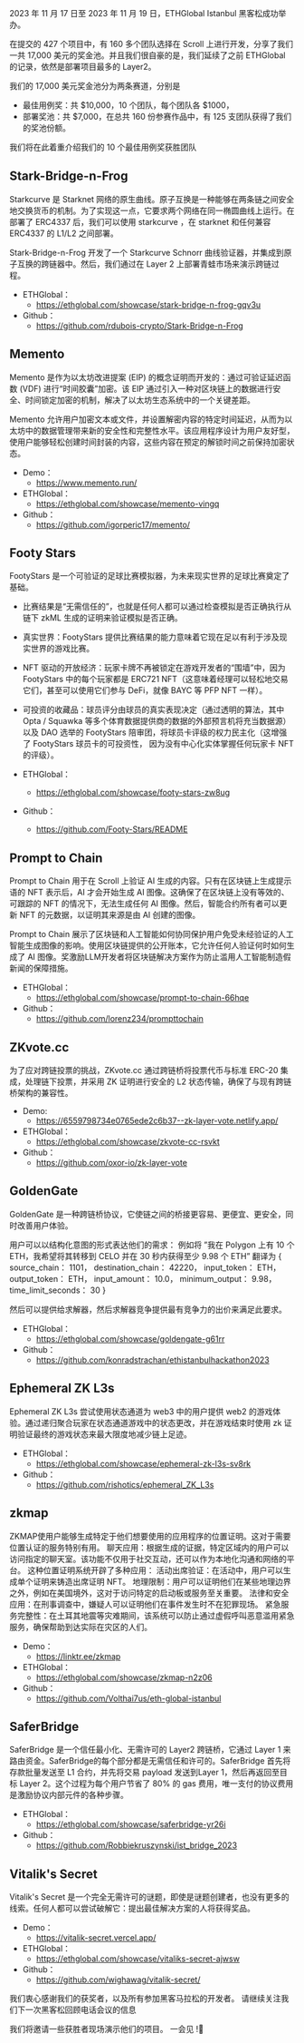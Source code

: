 2023 年 11 月 17 日至 2023 年 11 月 19 日，ETHGlobal Istanbul 黑客松成功举办。

在提交的 427 个项目中，有 160 多个团队选择在 Scroll 上进行开发，分享了我们一共 17,000 美元的奖金池。并且我们很自豪的是，我们延续了之前 ETHGlobal 的记录，依然是部署项目最多的 Layer2。

我们的 17,000 美元奖金池分为两条赛道，分别是
- 最佳用例奖：共 $10,000，10 个团队，每个团队各 $1000，
- 部署奖池：共 $7,000，在总共 160 份参赛作品中，有 125 支团队获得了我们的奖池份额。

我们将在此着重介绍我们的 10 个最佳用例奖获胜团队


## Stark-Bridge-n-Frog

Starkcurve 是 Starknet 网络的原生曲线。原子互换是一种能够在两条链之间安全地交换货币的机制。为了实现这一点，它要求两个网络在同一椭圆曲线上运行。在部署了 ERC4337 后，我们可以使用 starkcurve ，在 starknet 和任何兼容 ERC4337 的 L1/L2 之间部署。

Stark-Bridge-n-Frog 开发了一个 Starkcurve Schnorr 曲线验证器，并集成到原子互换的跨链器中。然后，我们通过在 Layer 2 上部署青蛙市场来演示跨链过程。

- ETHGlobal： 
	- https://ethglobal.com/showcase/stark-bridge-n-frog-gqv3u
- Github：
	- https://github.com/rdubois-crypto/Stark-Bridge-n-Frog


## Memento

Memento 是作为以太坊改进提案 (EIP) 的概念证明而开发的：通过可验证延迟函数 (VDF) 进行“时间胶囊”加密。该 EIP 通过引入一种对区块链上的数据进行安全、时间锁定加密的机制，解决了以太坊生态系统中的一个关键差距。

Memento 允许用户加密文本或文件，并设置解密内容的特定时间延迟，从而为以太坊中的数据管理带来新的安全性和完整性水平。该应用程序设计为用户友好型，使用户能够轻松创建时间封装的内容，这些内容在预定的解锁时间之前保持加密状态。


- Demo：
	- https://www.memento.run/
- ETHGlobal： 
	- https://ethglobal.com/showcase/memento-vingq
- Github：
	- https://github.com/igorperic17/memento/


## Footy Stars

FootyStars 是一个可验证的足球比赛模拟器，为未来现实世界的足球比赛奠定了基础。
- 比赛结果是“无需信任的”，也就是任何人都可以通过检查模拟是否正确执行从链下 zkML 生成的证明来验证模拟是否正确。
- 真实世界：FootyStars 提供比赛结果的能力意味着它现在足以有利于涉及现实世界的游戏比赛。
- NFT 驱动的开放经济：玩家卡牌不再被锁定在游戏开发者的“围墙”中，因为 FootyStars 中的每个玩家都是 ERC721 NFT（这意味着经理可以轻松地交易它们，甚至可以使用它们参与 DeFi，就像 BAYC 等 PFP NFT 一样）。
- 可投资的收藏品：球员评分由球员的真实表现决定（通过透明的算法，其中 Opta / Squawka 等多个体育数据提供商的数据的外部预言机将充当数据源）以及 DAO 选举的 FootyStars 陪审团，将球员卡评级的权力民主化（这增强了 FootyStars 球员卡的可投资性， 因为没有中心化实体掌握任何玩家卡 NFT 的评级）。

- ETHGlobal：
	- https://ethglobal.com/showcase/footy-stars-zw8ug
- Github：
	- https://github.com/Footy-Stars/README


## Prompt to Chain

Prompt to Chain 用于在 Scroll 上验证 AI 生成的内容。只有在区块链上生成提示语的 NFT 表示后，AI 才会开始生成 AI 图像。这确保了在区块链上没有等效的、可跟踪的 NFT 的情况下，无法生成任何 AI 图像。然后，智能合约所有者可以更新 NFT 的元数据，以证明其来源是由 AI 创建的图像。

Prompt to Chain 展示了区块链和人工智能如何协同保护用户免受未经验证的人工智能生成图像的影响。使用区块链提供的公开账本，它允许任何人验证何时如何生成了 AI 图像。奖激励LLM开发者将区块链解决方案作为防止滥用人工智能制造假新闻的保障措施。

- ETHGlobal：
	- https://ethglobal.com/showcase/prompt-to-chain-66hqe
- Github：
	- https://github.com/lorenz234/prompttochain


## ZKvote.cc

为了应对跨链投票的挑战，ZKvote.cc 通过跨链桥将投票代币与标准 ERC-20 集成，处理链下投票，并采用 ZK 证明进行安全的 L2 状态传输，确保了与现有跨链桥架构的兼容性。

- Demo: 
	- https://6559798734e0765ede2c6b37--zk-layer-vote.netlify.app/
- ETHGlobal：
	- https://ethglobal.com/showcase/zkvote-cc-rsvkt
- Github：
	- https://github.com/oxor-io/zk-layer-vote



## GoldenGate

GoldenGate 是一种跨链桥协议，它使链之间的桥接更容易、更便宜、更安全，同时改善用户体验。

用户可以以结构化意图的形式表达他们的需求：
例如将
”我在 Polygon 上有 10 个 ETH，我希望将其转移到 CELO 并在 30 秒内获得至少 9.98 个 ETH” 
翻译为
{ source_chain： 1101， destination_chain： 42220， input_token： ETH， output_token： ETH， input_amount： 10.0， minimum_output： 9.98， time_limit_seconds： 30 }

然后可以提供给求解器，然后求解器竞争提供最有竞争力的出价来满足此要求。


- ETHGlobal：
	- https://ethglobal.com/showcase/goldengate-g61rr
- Github：
	- https://github.com/konradstrachan/ethistanbulhackathon2023


## Ephemeral ZK L3s


Ephemeral ZK L3s 尝试使用状态通道为 web3 中的用户提供 web2 的游戏体验。通过递归聚合玩家在状态通道游戏中的状态更改，并在游戏结束时使用 zk 证明验证最终的游戏状态来最大限度地减少链上足迹。

- ETHGlobal：
	- https://ethglobal.com/showcase/ephemeral-zk-l3s-sv8rk
- Github：
	- https://github.com/rishotics/ephemeral_ZK_L3s


## zkmap

ZKMAP使用户能够生成特定于他们想要使用的应用程序的位置证明。这对于需要位置认证的服务特别有用。
聊天应用：根据生成的证据，特定区域内的用户可以访问指定的聊天室。该功能不仅用于社交互动，还可以作为本地化沟通和网络的平台。
这种位置证明系统开辟了多种应用： 活动出席验证：在活动中，用户可以生成单个证明来铸造出席证明 NFT。
地理限制：用户可以证明他们在某些地理边界之外，例如在美国境外，这对于访问特定的启动板或服务至关重要。
法律和安全应用：在刑事调查中，嫌疑人可以证明他们在事件发生时不在犯罪现场。
紧急服务完整性：在土耳其地震等灾难期间，该系统可以防止通过虚假呼叫恶意滥用紧急服务，确保帮助到达实际在灾区的人们。

- Demo：
	- https://linktr.ee/zkmap
- ETHGlobal：
	- https://ethglobal.com/showcase/zkmap-n2z06
- Github：
	- https://github.com/Volthai7us/eth-global-istanbul

## SaferBridge

SaferBridge 是一个信任最小化、无需许可的 Layer2 跨链桥，它通过 Layer 1 来路由资金。SaferBridge的每个部分都是无需信任和许可的。SaferBridge 首先将存款批量发送至 L1 合约，并先将交易 payload 发送到Layer 1，然后再返回至目标 Layer 2。这个过程为每个用户节省了 80% 的 gas 费用，唯一支付的协议费用是激励协议内部元件的各种步骤。

- ETHGlobal：
	- https://ethglobal.com/showcase/saferbridge-yr26i
- Github：
	- https://github.com/Robbiekruszynski/ist_bridge_2023


## Vitalik's Secret

Vitalik's Secret 是一个完全无需许可的谜题，即使是谜题创建者，也没有更多的线索。任何人都可以尝试破解它：提出最佳解决方案的人将获得奖品。

- Demo：
	- https://vitalik-secret.vercel.app/
- ETHGlobal：
	- https://ethglobal.com/showcase/vitaliks-secret-ajwsw
- Github：
	- https://github.com/wighawag/vitalik-secret/


我们衷心感谢我们的获奖者，以及所有参加黑客马拉松的开发者。 请继续关注我们下一次黑客松回顾电话会议的信息

我们将邀请一些获胜者现场演示他们的项目。 一会见 !💛